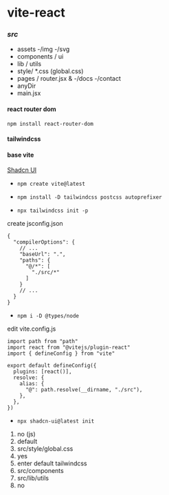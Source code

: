 # vite-react
### *src*
- assets -/img -/svg
- components / ui
- lib / utils
- style/ *.css (global.css)
- pages / router.jsx & -/docs -/contact
- anyDir
- main.jsx

#### react router dom
```npm install react-router-dom```
#### tailwindcss
#### base vite

[Shadcn UI](https://ui.shadcn.com/)

- ```npm create vite@latest```

- ```npm install -D tailwindcss postcss autoprefixer```

- ```npx tailwindcss init -p```

create jsconfig.json
```
{
  "compilerOptions": {
    // ...
    "baseUrl": ".",
    "paths": {
      "@/*": [
        "./src/*"
      ]
    }
    // ...
  }
}
```

- ```npm i -D @types/node```

edit vite.config.js
```
import path from "path"
import react from "@vitejs/plugin-react"
import { defineConfig } from "vite"

export default defineConfig({
  plugins: [react()],
  resolve: {
    alias: {
      "@": path.resolve(__dirname, "./src"),
    },
  },
})
```

- ```npx shadcn-ui@latest init```

1. no (js)
2. default
3. src/style/global.css
4. yes
5. enter default tailwindcss
6. src/components
7. src/lib/utils
8. no
